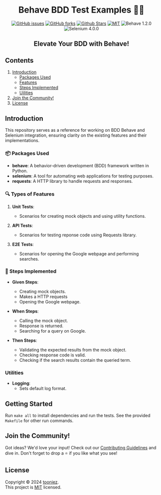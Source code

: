 
<h1 align="center">Behave BDD Test Examples 🚀🔬</h1>



<!-- Badges -->
<p align="center">
<a href="https://github.com/tooniez/behave-bdd-python/issues"><img alt="GitHub issues" src="https://img.shields.io/github/issues/tooniez/behave-bdd-python"></a>
<a href="https://github.com/tooniez/behave-bdd-python/network"><img alt="GitHub forks" src="https://img.shields.io/github/forks/tooniez/behave-bdd-python"></a>
<a href="https://github.com/tooniez/behave-bdd-python/stargazers"><img alt="Github Stars" src="https://img.shields.io/github/stars/tooniez/behave-bdd-python"></a>
<a href="https://github.com/tooniez/behave-bdd-python/blob/master/LICENSE"><img alt="MIT" src="https://img.shields.io/github/license/tooniez/behave-bdd-python"></a>
<img src="https://img.shields.io/badge/behave-1.2.0-blue" alt="Behave 1.2.0" />
<img src="https://img.shields.io/badge/selenium-4.0.0-blue" alt="Selenium 4.0.0" />
<!-- <a href="https://github.com/tooniez/behave-bdd-python/"><img alt="Code style: black" src="https://img.shields.io/badge/code%20style-black-000000.svg"></a> -->


<h2 align="center">Elevate Your BDD with Behave!</h2>

</p>

## Contents

1. [Introduction](#intro)
    - [Packages Used](#packages)
    - [Features](#features)
    - [Steps Implemented](#steps)
    - [Uilities](#utilities)
3. [Join the Community!](#section03)
4. [License](#section04)



<a id='intro'></a>

## Introduction

This repository serves as a reference for working on BDD Behave and Selenium integration, ensuring clarity on the existing features and their implementations.

<a id='packages'></a>

### 📦 Packages Used
- **behave**: A behavior-driven development (BDD) framework written in Python.
- **selenium**: A tool for automating web applications for testing purposes.
- **requests**: A HTTP library to handle requests and responses.

<a id='features'></a>

### 🔍 Types of Features

1. **Unit Tests**: 
   - Scenarios for creating mock objects and using utility functions.

2. **API Tests**: 
   - Scenarios for testing reponse code using Requests library.
   
2. **E2E Tests**: 
   - Scenarios for opening the Google webpage and performing searches.

<a id='steps'></a>

### 🧪 Steps Implemented

- **Given Steps**: 
  - Creating mock objects.
  - Makes a HTTP requests
  - Opening the Google webpage.
  
- **When Steps**: 
  - Calling the mock object.
  - Response is returned.
  - Searching for a query on Google.
  
- **Then Steps**: 
  - Validating the expected results from the mock object.
  - Checking response code is valid.
  - Checking if the search results contain the queried term.

<a id='utilities'></a>

### Utilities

- **Logging**:
  - Sets default log format.

<a id='started'></a>

## Getting Started

Run `make all` to install dependencies and run the tests. See the provided `Makefile` for other run commands.

<a id='section03'></a>

## Join the Community!

Got ideas? We'd love your input! Check out our [Contributing Guidelines](.github/CONTRIBUTING.md) and dive in. Don't forget to drop a ⭐️ if you like what you see!

<a id='section04'></a>

## License

Copyright © 2024 [tooniez](https://github.com/tooniez). <br />
This project is [MIT](https://github.com/tooniez/appium-framework/blob/main/LICENSE) licensed.
